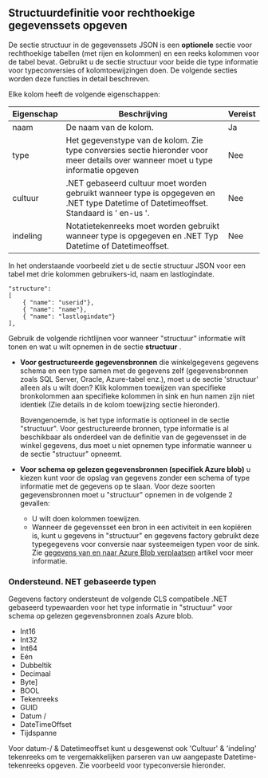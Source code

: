 ## <a name="specifying-structure-definition-for-rectangular-datasets"></a>Structuurdefinitie voor rechthoekige gegevenssets opgeven
De sectie structuur in de gegevenssets JSON is een **optionele** sectie voor rechthoekige tabellen (met rijen en kolommen) en een reeks kolommen voor de tabel bevat. Gebruikt u de sectie structuur voor beide die type informatie voor typeconversies of kolomtoewijzingen doen. De volgende secties worden deze functies in detail beschreven. 

Elke kolom heeft de volgende eigenschappen:

| Eigenschap | Beschrijving | Vereist |
| -------- | ----------- | -------- |
| naam | De naam van de kolom. | Ja |
| type | Het gegevenstype van de kolom. Zie type conversies sectie hieronder voor meer details over wanneer moet u type informatie opgeven | Nee |
| cultuur | .NET gebaseerd cultuur moet worden gebruikt wanneer type is opgegeven en .NET type Datetime of Datetimeoffset. Standaard is ' en-us '.  | Nee |
| indeling | Notatietekenreeks moet worden gebruikt wanneer type is opgegeven en .NET Typ Datetime of Datetimeoffset. | Nee |

In het onderstaande voorbeeld ziet u de sectie structuur JSON voor een tabel met drie kolommen gebruikers-id, naam en lastlogindate.

    "structure": 
    [
        { "name": "userid"},
        { "name": "name"},
        { "name": "lastlogindate"}
    ],

Gebruik de volgende richtlijnen voor wanneer "structuur" informatie wilt tonen en wat u wilt opnemen in de sectie **structuur** .

- **Voor gestructureerde gegevensbronnen** die winkelgegevens gegevens schema en een type samen met de gegevens zelf (gegevensbronnen zoals SQL Server, Oracle, Azure-tabel enz.), moet u de sectie 'structuur' alleen als u wilt doen? Klik kolommen toewijzen van specifieke bronkolommen aan specifieke kolommen in sink en hun namen zijn niet identiek (Zie details in de kolom toewijzing sectie hieronder). 

    Bovengenoemde, is het type informatie is optioneel in de sectie "structuur". Voor gestructureerde bronnen, type informatie is al beschikbaar als onderdeel van de definitie van de gegevensset in de winkel gegevens, dus moet u niet opnemen type informatie wanneer u de sectie "structuur" opneemt.
- **Voor schema op gelezen gegevensbronnen (specifiek Azure blob)** u kiezen kunt voor de opslag van gegevens zonder een schema of type informatie met de gegevens op te slaan. Voor deze soorten gegevensbronnen moet u "structuur" opnemen in de volgende 2 gevallen:
    - U wilt doen kolommen toewijzen.
    - Wanneer de gegevensset een bron in een activiteit in een kopiëren is, kunt u gegevens in "structuur" en gegevens factory gebruikt deze typegegevens voor conversie naar systeemeigen typen voor de sink. Zie [gegevens van en naar Azure Blob verplaatsen](../articles/data-factory/data-factory-azure-blob-connector.md) artikel voor meer informatie.

### <a name="supported-net-based-types"></a>Ondersteund. NET gebaseerde typen 
Gegevens factory ondersteunt de volgende CLS compatibele .NET gebaseerd typewaarden voor het type informatie in "structuur" voor schema op gelezen gegevensbronnen zoals Azure blob.

- Int16
- Int32 
- Int64
- Eén
- Dubbeltik
- Decimaal
- Byte]
- BOOL
- Tekenreeks 
- GUID
- Datum /
- DateTimeOffset
- Tijdspanne 

Voor datum-/ & Datetimeoffset kunt u desgewenst ook 'Cultuur' & 'indeling' tekenreeks om te vergemakkelijken parseren van uw aangepaste Datetime-tekenreeks opgeven. Zie voorbeeld voor typeconversie hieronder.

